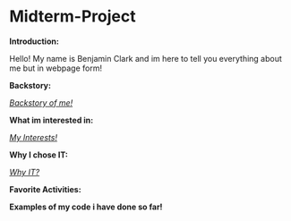 # Midterm-Project

**Introduction:** 

Hello! My name is Benjamin Clark and im here to tell you everything about me but in webpage form!

**Backstory:** 

[_Backstory of me!_](https://github.com/Bennclark2002/Midterm-Project/blob/3246d0a37d1dc22116a48f1a7788ad3dab64b21b/Backstory.md)

**What im interested in:**

[_My Interests!_](https://github.com/Bennclark2002/Midterm-Project/blob/3e0cdae48a425a0983ef52f509dfe550db019b35/Interests.md)

**Why I chose IT:**

[_Why IT?_](https://github.com/Bennclark2002/Midterm-Project/blob/41c3db55d3ae5a52a3fd848c40b7bc8e6518aabb/Why%20I%20Chose%20IT.md)

**Favorite Activities:**

**Examples of my code i have done so far!**

